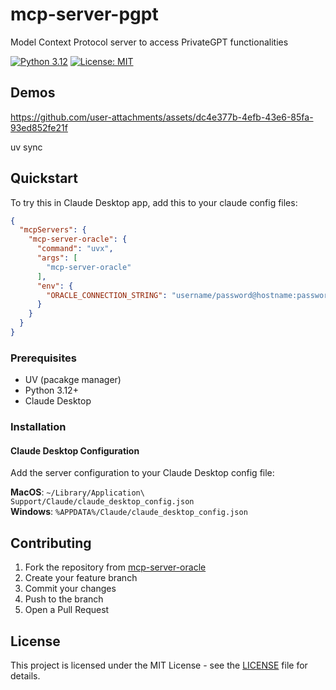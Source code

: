 # mcp-server-pgpt
Model Context Protocol server to access PrivateGPT functionalities

[![Python 3.12](https://img.shields.io/badge/python-3.12-blue.svg)](https://www.python.org/downloads/release/python-3120/)
[![License: MIT](https://img.shields.io/badge/License-MIT-yellow.svg)](https://opensource.org/licenses/MIT)

## Demos


https://github.com/user-attachments/assets/dc4e377b-4efb-43e6-85fa-93ed852fe21f

uv sync

## Quickstart

To try this in Claude Desktop app, add this to your claude config files:

```json
{
  "mcpServers": {
    "mcp-server-oracle": {
      "command": "uvx",
      "args": [
        "mcp-server-oracle"
      ],
      "env": {
        "ORACLE_CONNECTION_STRING": "username/password@hostname:password/service_name"
      }
    }
  }
}
```

### Prerequisites

- UV (pacakge manager)
- Python 3.12+
- Claude Desktop

### Installation

#### Claude Desktop Configuration

Add the server configuration to your Claude Desktop config file:

**MacOS**: `~/Library/Application\ Support/Claude/claude_desktop_config.json`  
**Windows**: `%APPDATA%/Claude/claude_desktop_config.json`


## Contributing

1. Fork the repository from [mcp-server-oracle](https://github.com/hdcola/mcp-server-oracle)
2. Create your feature branch
3. Commit your changes
4. Push to the branch
5. Open a Pull Request

## License

This project is licensed under the MIT License - see the [LICENSE](LICENSE) file for details.
